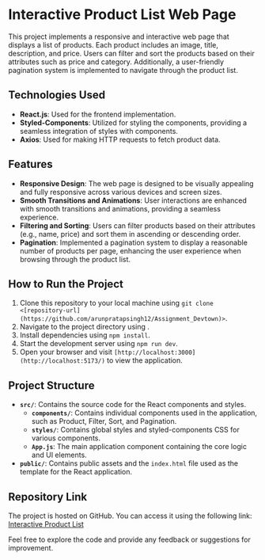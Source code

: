 # Interactive Product List Web Page

This project implements a responsive and interactive web page that displays a list of products. Each product includes an image, title, description, and price. Users can filter and sort the products based on their attributes such as price and category. Additionally, a user-friendly pagination system is implemented to navigate through the product list.

## Technologies Used

- **React.js**: Used for the frontend implementation.
- **Styled-Components**: Utilized for styling the components, providing a seamless integration of styles with components.
- **Axios**: Used for making HTTP requests to fetch product data.

## Features

- **Responsive Design**: The web page is designed to be visually appealing and fully responsive across various devices and screen sizes.
- **Smooth Transitions and Animations**: User interactions are enhanced with smooth transitions and animations, providing a seamless experience.
- **Filtering and Sorting**: Users can filter products based on their attributes (e.g., name, price) and sort them in ascending or descending order.
- **Pagination**: Implemented a pagination system to display a reasonable number of products per page, enhancing the user experience when browsing through the product list.

## How to Run the Project

1. Clone this repository to your local machine using `git clone <[repository-url](https://github.com/arunpratapsingh12/Assignment_Devtown)>`.
2. Navigate to the project directory using .
3. Install dependencies using `npm install`.
4. Start the development server using `npm run dev`.
5. Open your browser and visit `[http://localhost:3000](http://localhost:5173/)` to view the application.

## Project Structure

- **`src/`**: Contains the source code for the React components and styles.
  - **`components/`**: Contains individual components used in the application, such as Product, Filter, Sort, and Pagination.
  - **`styles/`**: Contains global styles and styled-components CSS for various components.
  - **`App.js`**: The main application component containing the core logic and UI elements.
- **`public/`**: Contains public assets and the `index.html` file used as the template for the React application.

## Repository Link

The project is hosted on GitHub. You can access it using the following link: [Interactive Product List](https://github.com/arunpratapsingh12/Assignment_Devtown)

Feel free to explore the code and provide any feedback or suggestions for improvement.
